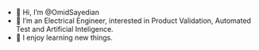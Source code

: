 - 👋 Hi, I’m @OmidSayedian
- 👀 I’m an Electrical Engineer, interested in Product Validation, Automated Test and Artificial Inteligence.
- 🌱 I enjoy learning new things.

<!---
OmidSayedian/OmidSayedian is a ✨ special ✨ repository because its `README.md` (this file) appears on your GitHub profile.
You can click the Preview link to take a look at your changes.
--->
